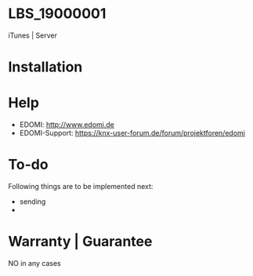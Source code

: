 # LBS_19000001
iTunes | Server

# Installation

# Help

* EDOMI: http://www.edomi.de
* EDOMI-Support: https://knx-user-forum.de/forum/projektforen/edomi

# To-do
Following things are to be implemented next:

* sending
* 

# Warranty | Guarantee
NO in any cases
